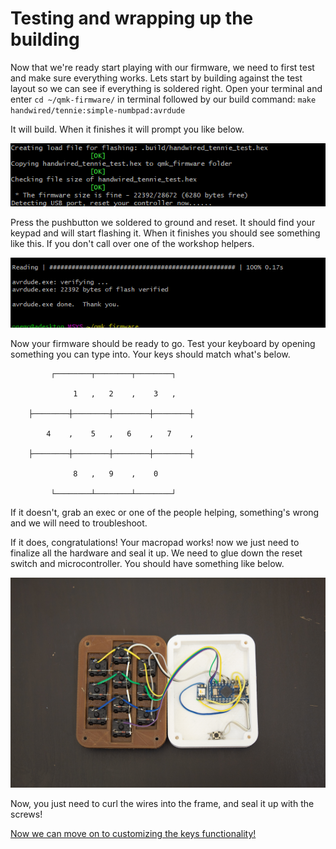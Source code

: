 # Testing and wrapping up the building

Now that we're ready start playing with our firmware, we need to first test and make sure everything works. Lets start by building against the test layout so we can see if everything is soldered right. Open your terminal and enter `cd ~/qmk-firmware/` in terminal followed by our build command: `make handwired/tennie:simple-numbpad:avrdude`

It will build. When it finishes it will prompt you like below.

![avrdude prompt](images/avrdude.PNG)

Press the pushbutton we soldered to ground and reset. It should find your keypad and will start flashing it. When it finishes you should see something like this. If you don't call over one of the workshop helpers.

![finished](images/happy-avr.PNG)

Now your firmware should be ready to go. Test your keyboard by opening something you can type into. Your keys should match what's below.
```
         ┌────────┬────────┬────────┐

              1   ,   2    ,    3   ,

    ├────────┼────────┼────────┼────────┼

        4    ,    5   ,   6    ,   7    ,

    ├────────┼────────┼────────┼────────┼

              8   ,   9    ,    0

         └────────┴────────┴────────┘
```
If it doesn't, grab an exec or one of the people helping, something's wrong and we will need to troubleshoot.

If it does, congratulations! Your macropad works! now we just need to finalize all the hardware and seal it up. We need to glue down the reset switch and microcontroller. You should have something like below.

![split, unclosed](images/split-product.jpg)

Now, you just need to curl the wires into the frame, and seal it up with the screws!

[Now we can move on to customizing the keys functionality!](programing.md)
